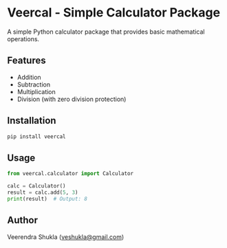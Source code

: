 # Veercal - Simple Calculator Package

A simple Python calculator package that provides basic mathematical operations.

## Features

- Addition
- Subtraction
- Multiplication
- Division (with zero division protection)

## Installation

```bash
pip install veercal
```

## Usage

```python
from veercal.calculator import Calculator

calc = Calculator()
result = calc.add(5, 3)
print(result)  # Output: 8
```

## Author

Veerendra Shukla (veshukla@gmail.com)
